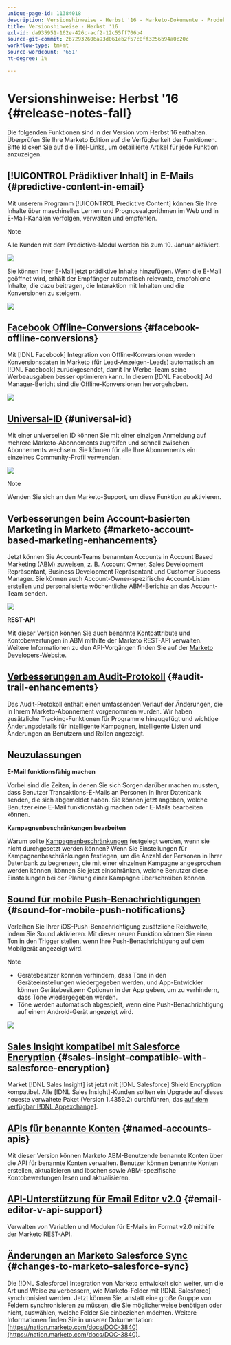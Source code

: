 ```yaml
---
unique-page-id: 11384018
description: Versionshinweise - Herbst '16 - Marketo-Dokumente - Produktdokumentation
title: Versionshinweise - Herbst '16
exl-id: da935951-162e-426c-acf2-12c55ff706b4
source-git-commit: 2b72932606a93d061eb2f57c0ff3256b94a0c20c
workflow-type: tm+mt
source-wordcount: '651'
ht-degree: 1%

---
```


# Versionshinweise: Herbst &#39;16 {#release-notes-fall}

Die folgenden Funktionen sind in der Version vom Herbst 16 enthalten. Überprüfen Sie Ihre Marketo Edition auf die Verfügbarkeit der Funktionen. Bitte klicken Sie auf die Titel-Links, um detaillierte Artikel für jede Funktion anzuzeigen.

## [!UICONTROL Prädiktiver Inhalt] in E-Mails {#predictive-content-in-email}

Mit unserem Programm [!UICONTROL Predictive Content] können Sie Ihre Inhalte über maschinelles Lernen und Prognosealgorithmen im Web und in E-Mail-Kanälen verfolgen, verwalten und empfehlen.

>[!NOTE]
>
>Alle Kunden mit dem Predictive-Modul werden bis zum 10. Januar aktiviert.

![](assets/shafe.png)

Sie können Ihrer E-Mail jetzt prädiktive Inhalte hinzufügen. Wenn die E-Mail geöffnet wird, erhält der Empfänger automatisch relevante, empfohlene Inhalte, die dazu beitragen, die Interaktion mit Inhalten und die Konversionen zu steigern.

![](assets/predictive.png)

## [Facebook Offline-Conversions](/help/marketo/product-docs/demand-generation/facebook/understanding-facebook-offline-conversions.md) {#facebook-offline-conversions}

Mit [!DNL Facebook] Integration von Offline-Konversionen werden Konversionsdaten in Marketo (für Lead-Anzeigen-Leads) automatisch an [!DNL Facebook] zurückgesendet, damit Ihr Werbe-Team seine Werbeausgaben besser optimieren kann. In diesem [!DNL Facebook] Ad Manager-Bericht sind die Offline-Konversionen hervorgehoben.

![](assets/facebook.png)

## [Universal-ID](/help/marketo/product-docs/administration/settings/using-a-universal-id-for-subscription-login.md) {#universal-id}

Mit einer universellen ID können Sie mit einer einzigen Anmeldung auf mehrere Marketo-Abonnements zugreifen und schnell zwischen Abonnements wechseln. Sie können für alle Ihre Abonnements ein einzelnes Community-Profil verwenden.

![](assets/image2016-11-3-15-3a10-3a16.png)

>[!NOTE]
>
>Wenden Sie sich an den Marketo-Support, um diese Funktion zu aktivieren.

## Verbesserungen beim Account-basierten Marketing in Marketo {#marketo-account-based-marketing-enhancements}

Jetzt können Sie Account-Teams benannten Accounts in Account Based Marketing (ABM) zuweisen, z. B. Account Owner, Sales Development Repräsentant, Business Development Repräsentant und Customer Success Manager. Sie können auch Account-Owner-spezifische Account-Listen erstellen und personalisierte wöchentliche ABM-Berichte an das Account-Team senden.

![](assets/account-team-11-15-16.png)

**REST-API**

Mit dieser Version können Sie auch benannte Kontoattribute und Kontobewertungen in ABM mithilfe der Marketo REST-API verwalten. Weitere Informationen zu den API-Vorgängen finden Sie auf der [Marketo Developers-Website](https://developers.marketo.com/rest-api/lead-database/named-accounts).

## [Verbesserungen am Audit-Protokoll](/help/marketo/product-docs/administration/audit-trail/change-details-in-audit-trail.md) {#audit-trail-enhancements}

Das Audit-Protokoll enthält einen umfassenden Verlauf der Änderungen, die in Ihrem Marketo-Abonnement vorgenommen wurden. Wir haben zusätzliche Tracking-Funktionen für Programme hinzugefügt und wichtige Änderungsdetails für intelligente Kampagnen, intelligente Listen und Änderungen an Benutzern und Rollen angezeigt.

## Neuzulassungen

**E-Mail funktionsfähig machen**

Vorbei sind die Zeiten, in denen Sie sich Sorgen darüber machen mussten, dass Benutzer Transaktions-E-Mails an Personen in Ihrer Datenbank senden, die sich abgemeldet haben. Sie können jetzt angeben, welche Benutzer eine E-Mail funktionsfähig machen oder E-Mails bearbeiten können.

**Kampagnenbeschränkungen bearbeiten**

Warum sollte [Kampagnenbeschränkungen](/help/marketo/product-docs/administration/email-setup/enable-person-restrictions-for-smart-campaigns.md) festgelegt werden, wenn sie nicht durchgesetzt werden können? Wenn Sie Einstellungen für Kampagnenbeschränkungen festlegen, um die Anzahl der Personen in Ihrer Datenbank zu begrenzen, die mit einer einzelnen Kampagne angesprochen werden können, können Sie jetzt einschränken, welche Benutzer diese Einstellungen bei der Planung einer Kampagne überschreiben können.

## [Sound für mobile Push-Benachrichtigungen](/help/marketo/product-docs/mobile-marketing/push-notifications/configure-mobile-push-notification.md) {#sound-for-mobile-push-notifications}

Verleihen Sie Ihrer iOS-Push-Benachrichtigung zusätzliche Reichweite, indem Sie Sound aktivieren. Mit dieser neuen Funktion können Sie einen Ton in den Trigger stellen, wenn Ihre Push-Benachrichtigung auf dem Mobilgerät angezeigt wird.

>[!NOTE]
>
>* Gerätebesitzer können verhindern, dass Töne in den Geräteeinstellungen wiedergegeben werden, und App-Entwickler können Gerätebesitzern Optionen in der App geben, um zu verhindern, dass Töne wiedergegeben werden.
>* Töne werden automatisch abgespielt, wenn eine Push-Benachrichtigung auf einem Android-Gerät angezeigt wird.

![](assets/sound-for-push-notifications.png)

## [Sales Insight kompatibel mit Salesforce Encryption](/help/marketo/product-docs/marketo-sales-insight/msi-for-salesforce/installation/install-marketo-sales-insight-package-in-salesforce-appexchange.md) {#sales-insight-compatible-with-salesforce-encryption}

Market [!DNL Sales Insight] ist jetzt mit [!DNL Salesforce] Shield Encryption kompatibel. Alle [!DNL Sales Insight]-Kunden sollten ein Upgrade auf dieses neueste verwaltete Paket (Version 1.4359.2) durchführen, das [auf dem verfügbar [!DNL Appexchange]](https://appexchange.salesforce.com/listingDetail?listingId=a0N30000001SVZmEAO).

## [APIs für benannte Konten](https://developers.marketo.com/rest-api/lead-database/named-accounts/) {#named-accounts-apis}

Mit dieser Version können Marketo ABM-Benutzende benannte Konten über die API für benannte Konten verwalten. Benutzer können benannte Konten erstellen, aktualisieren und löschen sowie ABM-spezifische Kontobewertungen lesen und aktualisieren.

## [API-Unterstützung für Email Editor v2.0](https://developers.marketo.com/rest-api/assets/emails/) {#email-editor-v-api-support}

Verwalten von Variablen und Modulen für E-Mails im Format v2.0 mithilfe der Marketo REST-API.

## [Änderungen an Marketo Salesforce Sync](https://nation.marketo.com/docs/DOC-3840) {#changes-to-marketo-salesforce-sync}

Die [!DNL Salesforce] Integration von Marketo entwickelt sich weiter, um die Art und Weise zu verbessern, wie Marketo-Felder mit [!DNL Salesforce] synchronisiert werden. Jetzt können Sie, anstatt eine große Gruppe von Feldern synchronisieren zu müssen, die Sie möglicherweise benötigen oder nicht, auswählen, welche Felder Sie einbeziehen möchten. Weitere Informationen finden Sie in unserer Dokumentation: [https://nation.marketo.com/docs/DOC-3840](https://nation.marketo.com/docs/DOC-3840).
